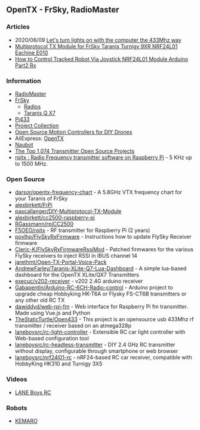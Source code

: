 ## OpenTX - FrSky, RadioMaster


### Articles
- 2020/06/09 [Let's turn lights on with the computer the 433Mhz way](https://blog.thestaticturtle.fr/open433-lets-turn-light-on-with-the-computer/)
- [Multiprotocol TX Module for FrSky Taranis Turnigy 9XR NRF24L01 Eachine E010](https://www.instructables.com/Multiprotocol-TX-Module-for-FrSky-Taranis-Turnigy-/)
- [How to Control Tracked Robot Via Joystick NRF24L01 Module Arduino Part2 Rx](https://www.instructables.com/How-to-Control-Tracked-Robot-Via-Joystick-NRF24L01-1/)



### Information
- [RadioMaster](https://www.radiomasterrc.com/)
- [FrSky](https://www.frsky-rc.com)
	- [Radios](http://www.open-tx.org/radios.html)
	- [Taranis Q X7](https://www.frsky-rc.com/product/taranis-q-x7-2/)
- [Pi433](https://www.pi433.de/en.html)
- [Project Collection](https://fjp.at/projects-archive/)
- [Open Source Motion Controllers for DIY Drones](https://hackaday.com/tag/opentx/)
- AliExpress: [OpenTX](https://ko.aliexpress.com/w/wholesale-OpenTX.html)
- [Naubot](https://naubot.com/)
- [The Top 1,074 Transmitter Open Source Projects](https://awesomeopensource.com/projects/transmitter)
- [rpitx : Radio Frequency transmitter software on Raspberry Pi](https://groups.io/g/rpitx) - 5 KHz up to 1500 MHz.


### Open Source
- [darsor/opentx-frequency-chart](https://github.com/darsor/opentx-frequency-chart) - A 5.8GHz VTX frequency chart for your Taranis of FrSky
- [alexbirkett/FrPi](https://github.com/alexbirkett/FrPi)
- [pascallanger/DIY-Multiprotocol-TX-Module](https://github.com/pascallanger/DIY-Multiprotocol-TX-Module)
- [alexbirkett/cc2500-raspberry-pi](https://github.com/alexbirkett/cc2500-raspberry-pi)
- [RGassmann/rpiCC2500](https://github.com/RGassmann/rpiCC2500) 
- [F5OEO/rpitx](https://github.com/F5OEO/rpitx) - RF transmitter for Raspberry Pi (2 years)
- [povlhp/FlySkyRxFirmware](https://github.com/povlhp/FlySkyRxFirmware) - Instructions how to update FlySky Receiver firmware
- [Cleric-K/FlySkyRxFirmwareRssiMod](https://github.com/Cleric-K/FlySkyRxFirmwareRssiMod) - Patched firmwares for the various FlySky receivers to inject RSSI in IBUS channel 14
- [jarethmt/Open-TX-Portal-Voice-Pack](https://github.com/jarethmt/Open-TX-Portal-Voice-Pack)
- [AndrewFarley/Taranis-XLite-Q7-Lua-Dashboard](https://github.com/AndrewFarley/Taranis-XLite-Q7-Lua-Dashboard) - A simple lua-based dashboard for the OpenTX XLite/QX7 Transmitters
- [execuc/v202-receiver](https://github.com/execuc/v202-receiver) - v202 2.4G arduino receiver
- [Gabapentin/Arduino-RC-6CH-Radio-control](https://github.com/Gabapentin/Arduino-RC-6CH-Radio-control) - Arduino project to upgrade cheap Hobbyking HK-T6A or Flysky FS-CT6B transmitters or any other old RC TX
- [dawiddyd/web-rpi-fm](https://github.com/dawiddyd/web-rpi-fm) - Web interface for Raspberry Pi fm transmitter. Made using Vue.js and Python
- [TheStaticTurtle/Open433](https://github.com/TheStaticTurtle/Open433) - This project is an opensource usb 433Mhz rf transmitter / receiver based on an atmega328p
- [laneboysrc/rc-light-controller](https://github.com/laneboysrc/rc-light-controller) - Extensible RC car light controller with Web-based configuration tool
- [laneboysrc/rc-headless-transmitter](https://github.com/laneboysrc/rc-headless-transmitter) - DIY 2.4 GHz RC transmitter without display, configurable through smartphone or web browser
- [laneboysrc/nrf24l01-rc](https://github.com/laneboysrc/nrf24l01-rc) - nRF24-based RC car receiver, compatible with HobbyKing HK310 and Turnigy 3XS


### Videos
- [LANE Boys RC](https://www.youtube.com/user/laneboysrc)


### Robots
- [KEMARO](https://kemaro.ch/)



